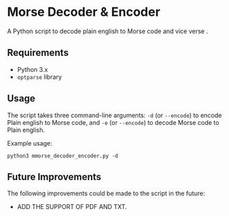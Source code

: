 # Morse Decoder  & Encoder 

A Python script to decode plain english to Morse code and vice verse .

## Requirements

* Python 3.x
* `optparse` library

## Usage

The script takes three command-line arguments: `-d` (or `--encode`) to encode Plain english to Morse code, and `-e` (or `--encode`) to decode  Morse code to Plain english.

Example usage:

```
python3 mmorse_decoder_encoder.py -d
```

## Future Improvements

The following improvements could be made to the script in the future:

* ADD THE SUPPORT OF PDF AND TXT.
